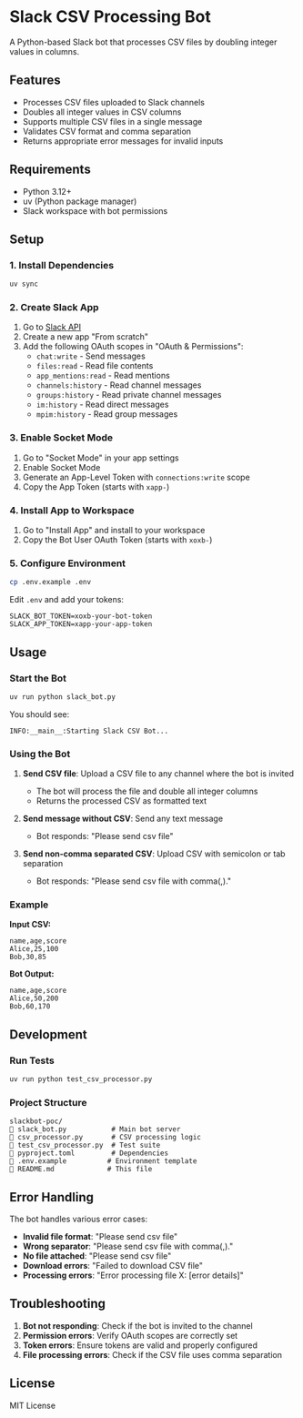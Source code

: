 # Slack CSV Processing Bot

A Python-based Slack bot that processes CSV files by doubling integer values in columns.

## Features

- Processes CSV files uploaded to Slack channels
- Doubles all integer values in CSV columns
- Supports multiple CSV files in a single message
- Validates CSV format and comma separation
- Returns appropriate error messages for invalid inputs

## Requirements

- Python 3.12+
- uv (Python package manager)
- Slack workspace with bot permissions

## Setup

### 1. Install Dependencies

```bash
uv sync
```

### 2. Create Slack App

1. Go to [Slack API](https://api.slack.com/apps)
2. Create a new app "From scratch"
3. Add the following OAuth scopes in "OAuth & Permissions":
   - `chat:write` - Send messages
   - `files:read` - Read file contents
   - `app_mentions:read` - Read mentions
   - `channels:history` - Read channel messages
   - `groups:history` - Read private channel messages
   - `im:history` - Read direct messages
   - `mpim:history` - Read group messages

### 3. Enable Socket Mode

1. Go to "Socket Mode" in your app settings
2. Enable Socket Mode
3. Generate an App-Level Token with `connections:write` scope
4. Copy the App Token (starts with `xapp-`)

### 4. Install App to Workspace

1. Go to "Install App" and install to your workspace
2. Copy the Bot User OAuth Token (starts with `xoxb-`)

### 5. Configure Environment

```bash
cp .env.example .env
```

Edit `.env` and add your tokens:

```env
SLACK_BOT_TOKEN=xoxb-your-bot-token
SLACK_APP_TOKEN=xapp-your-app-token
```

## Usage

### Start the Bot

```bash
uv run python slack_bot.py
```

You should see:
```
INFO:__main__:Starting Slack CSV Bot...
```

### Using the Bot

1. **Send CSV file**: Upload a CSV file to any channel where the bot is invited
   - The bot will process the file and double all integer columns
   - Returns the processed CSV as formatted text

2. **Send message without CSV**: Send any text message
   - Bot responds: "Please send csv file"

3. **Send non-comma separated CSV**: Upload CSV with semicolon or tab separation
   - Bot responds: "Please send csv file with comma(,)."

### Example

**Input CSV:**
```csv
name,age,score
Alice,25,100
Bob,30,85
```

**Bot Output:**
```csv
name,age,score
Alice,50,200
Bob,60,170
```

## Development

### Run Tests

```bash
uv run python test_csv_processor.py
```

### Project Structure

```
slackbot-poc/
   slack_bot.py           # Main bot server
   csv_processor.py       # CSV processing logic
   test_csv_processor.py  # Test suite
   pyproject.toml         # Dependencies
   .env.example          # Environment template
   README.md             # This file
```

## Error Handling

The bot handles various error cases:

- **Invalid file format**: "Please send csv file"
- **Wrong separator**: "Please send csv file with comma(,)."
- **No file attached**: "Please send csv file"
- **Download errors**: "Failed to download CSV file"
- **Processing errors**: "Error processing file X: [error details]"

## Troubleshooting

1. **Bot not responding**: Check if the bot is invited to the channel
2. **Permission errors**: Verify OAuth scopes are correctly set
3. **Token errors**: Ensure tokens are valid and properly configured
4. **File processing errors**: Check if the CSV file uses comma separation

## License

MIT License